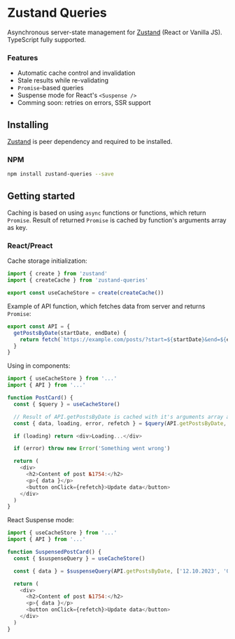 # Zustand Queries
Asynchronous server-state management for [Zustand](https://github.com/pmndrs/zustand) (React or Vanilla JS). TypeScript fully supported.

### Features
- Automatic cache control and invalidation
- Stale results while re-validating
- `Promise`-based queries
- Suspense mode for React's `<Suspense />`
- Comming soon: retries on errors, SSR support

## Installing
[Zustand](https://github.com/pmndrs/zustand) is peer dependency and required to be installed.

### NPM
```bash
npm install zustand-queries --save
```

## Getting started
Caching is based on using `async` functions or functions, which return `Promise`. Result of returned `Promise` is cached by function's arguments array as key.

### React/Preact
Cache storage initialization:
```js
import { create } from 'zustand'
import { createCache } from 'zustand-queries'

export const useCacheStore = create(createCache())
```

Example of API function, which fetches data from server and returns `Promise`:
```js
export const API = {
  getPostsByDate(startDate, endDate) {
    return fetch(`https://example.com/posts/?start=${startDate}&end=${endDate}`)
  }
}
```

Using in components:
```js
import { useCacheStore } from '...'
import { API } from '...'

function PostCard() {
  const { $query } = useCacheStore()

  // Result of API.getPostsByDate is cached with it's arguments array as key
  const { data, loading, error, refetch } = $query(API.getPostsByDate, ['12.10.2023', '01.07.2024'])

  if (loading) return <div>Loading...</div>

  if (error) throw new Error('Something went wrong')

  return (
    <div>
      <h2>Content of post №1754:</h2>
      <p>{ data }</p>
      <button onClick={refetch}>Update data</button>
    </div>
  )
}
```

React Suspense mode:
```js
import { useCacheStore } from '...'
import { API } from '...'

function SuspensedPostCard() {
  const { $suspenseQuery } = useCacheStore()

  const { data } = $suspenseQuery(API.getPostsByDate, ['12.10.2023', '01.07.2024'])

  return (
    <div>
      <h2>Content of post №1754:</h2>
      <p>{ data }</p>
      <button onClick={refetch}>Update data</button>
    </div>
  )
}
```

